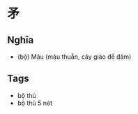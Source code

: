 # 矛

## Nghĩa
* (bộ) Mâu (mâu thuẫn, cây giáo để đâm)

## Tags
* bộ thủ
* bộ thủ 5 nét

<script>window.HANZI_FIELD='矛';</script>
